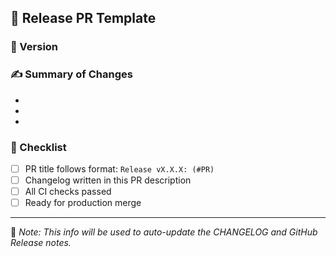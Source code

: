 ## 🚀 Release PR Template

### 📌 Version
<!-- Example: v0.2.0 -->

### ✍️ Summary of Changes
<!-- Highlight key updates like features, fixes, improvements -->

- 
- 
- 

### 🧾 Checklist

- [ ] PR title follows format: `Release vX.X.X: (#PR)`
- [ ] Changelog written in this PR description
- [ ] All CI checks passed
- [ ] Ready for production merge

---

📝 _Note: This info will be used to auto-update the CHANGELOG and GitHub Release notes._
